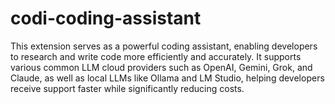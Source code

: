 # codi-coding-assistant
This extension serves as a powerful coding assistant, enabling developers to research and write code more efficiently and accurately. It supports various common LLM cloud providers such as OpenAI, Gemini, Grok, and Claude, as well as local LLMs like Ollama and LM Studio, helping developers receive support faster while significantly reducing costs.
